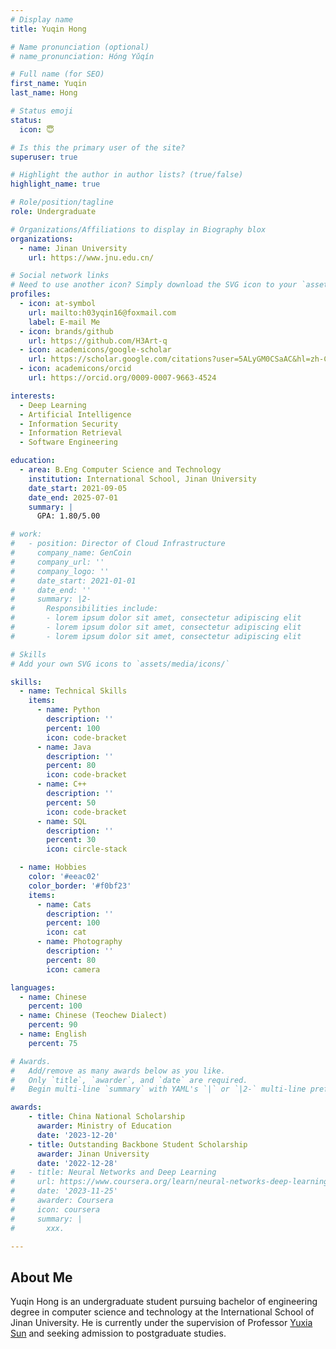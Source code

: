 ```yaml
---
# Display name
title: Yuqin Hong

# Name pronunciation (optional)
# name_pronunciation: Hóng Yǔqín 

# Full name (for SEO)
first_name: Yuqin
last_name: Hong

# Status emoji
status:
  icon: 😇

# Is this the primary user of the site?
superuser: true

# Highlight the author in author lists? (true/false)
highlight_name: true

# Role/position/tagline
role: Undergraduate

# Organizations/Affiliations to display in Biography blox
organizations:
  - name: Jinan University
    url: https://www.jnu.edu.cn/

# Social network links
# Need to use another icon? Simply download the SVG icon to your `assets/media/icons/` folder.
profiles:
  - icon: at-symbol
    url: mailto:h03yqin16@foxmail.com
    label: E-mail Me
  - icon: brands/github
    url: https://github.com/H3Art-q
  - icon: academicons/google-scholar
    url: https://scholar.google.com/citations?user=5ALyGM0CSaAC&hl=zh-CN
  - icon: academicons/orcid
    url: https://orcid.org/0009-0007-9663-4524

interests:
  - Deep Learning
  - Artificial Intelligence
  - Information Security
  - Information Retrieval
  - Software Engineering

education:
  - area: B.Eng Computer Science and Technology
    institution: International School, Jinan University
    date_start: 2021-09-05
    date_end: 2025-07-01
    summary: |
      GPA: 1.80/5.00

# work:
#   - position: Director of Cloud Infrastructure
#     company_name: GenCoin
#     company_url: ''
#     company_logo: ''
#     date_start: 2021-01-01
#     date_end: ''
#     summary: |2-
#       Responsibilities include:
#       - lorem ipsum dolor sit amet, consectetur adipiscing elit
#       - lorem ipsum dolor sit amet, consectetur adipiscing elit
#       - lorem ipsum dolor sit amet, consectetur adipiscing elit

# Skills
# Add your own SVG icons to `assets/media/icons/`

skills:
  - name: Technical Skills
    items:
      - name: Python
        description: ''
        percent: 100
        icon: code-bracket
      - name: Java
        description: ''
        percent: 80
        icon: code-bracket
      - name: C++
        description: ''
        percent: 50
        icon: code-bracket
      - name: SQL
        description: ''
        percent: 30
        icon: circle-stack

  - name: Hobbies
    color: '#eeac02'
    color_border: '#f0bf23'
    items:
      - name: Cats
        description: ''
        percent: 100
        icon: cat
      - name: Photography
        description: ''
        percent: 80
        icon: camera

languages:
  - name: Chinese
    percent: 100
  - name: Chinese (Teochew Dialect)
    percent: 90
  - name: English
    percent: 75

# Awards.
#   Add/remove as many awards below as you like.
#   Only `title`, `awarder`, and `date` are required.
#   Begin multi-line `summary` with YAML's `|` or `|2-` multi-line prefix and indent 2 spaces below.

awards:
    - title: China National Scholarship
      awarder: Ministry of Education
      date: '2023-12-20'
    - title: Outstanding Backbone Student Scholarship
      awarder: Jinan University
      date: '2022-12-28'
#   - title: Neural Networks and Deep Learning
#     url: https://www.coursera.org/learn/neural-networks-deep-learning
#     date: '2023-11-25'
#     awarder: Coursera
#     icon: coursera
#     summary: |
#       xxx.

---
```


## About Me

Yuqin Hong is an undergraduate student pursuing bachelor of engineering degree in computer science and technology at the International School of Jinan University. He is currently under the supervision of Professor [Yuxia Sun](https://www.scholat.com/yxsun) and seeking admission to postgraduate studies.